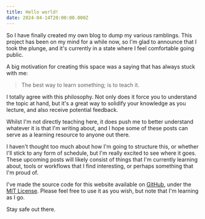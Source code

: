 ```yaml
---
title: Hello world!
date: 2024-04-14T20:00:00.000Z
---
```


So I have finally created my own blog to dump my various ramblings. This project
has been on my mind for a while now, so I'm glad to announce that I took the
plunge, and it's currently in a state where I feel comfortable going public.

A big motivation for creating this space was a saying that has always stuck with
me:

> The best way to learn something; is to teach it.

I totally agree with this philosophy. Not only does it force you to understand
the topic at hand, but it's a great way to solidify your knowledge as you
lecture, and also receive potential feedback.

Whilst I'm not directly teaching here, it does push me to better understand
whatever it is that I'm writing about, and I hope some of these posts can serve
as a learning resource to anyone out there.

I haven't thought too much about how I'm going to structure this, or whether
I'll stick to any form of schedule, but I'm really excited to see where it goes.
These upcoming posts will likely consist of things that I'm currently learning
about, tools or workflows that I find interesting, or perhaps something that I'm
proud of.

I've made the source code for this website available on
[GitHub](https://github.com/elijahblackmore/blog), under the
[MIT License](https://github.com/elijahblackmore/blog/blob/main/LICENSE). Please
feel free to use it as you wish, but note that I'm learning as I go.

Stay safe out there.
